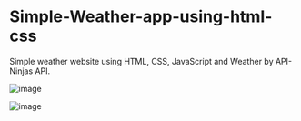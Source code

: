 # Simple-Weather-app-using-html-css


Simple weather website using HTML, CSS, JavaScript and Weather by API-Ninjas API.


![image](https://github.com/vaibhavj-11/Weather-app-using-html-css/assets/71918594/4ff7482c-aa58-43ce-b175-ef9d9f8082ba)

![image](https://github.com/vaibhavj-11/Weather-app-using-html-css/assets/71918594/2d20db79-0ea5-4866-956c-1e8a1f1d2858)
